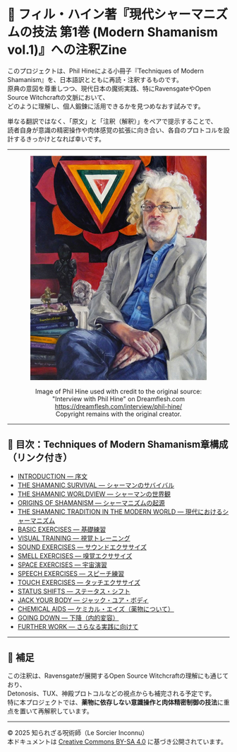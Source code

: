 # 📘 フィル・ハイン著『現代シャーマニズムの技法 第1巻 (Modern Shamanism vol.1)』への注釈Zine

このプロジェクトは、Phil Hineによる小冊子『Techniques of Modern Shamanism』を、日本語訳とともに再読・注釈するものです。  
原典の意図を尊重しつつ、現代日本の魔術実践、特にRavensgateやOpen Source Witchcraftの文脈において、  
どのように理解し、個人鍛錬に活用できるかを見つめなおす試みです。

単なる翻訳ではなく、「原文」と「注釈（解釈）」をペアで提示することで、  
読者自身が意識の精密操作や肉体感覚の拡張に向き合い、各自のプロトコルを設計するきっかけとなれば幸いです。

---

<div align="center">
  <img src="Phil_Hine.jpg" width="400">

  Image of Phil Hine used with credit to the original source:<br>
  "Interview with Phil Hine" on Dreamflesh.com<br>
  <a href="https://dreamflesh.com/interview/phil-hine/">https://dreamflesh.com/interview/phil-hine/</a><br>
  Copyright remains with the original creator.
</div>

---

## 🔖 目次：Techniques of Modern Shamanism章構成（リンク付き）

- [INTRODUCTION — 序文](techniques_annotation_01.md)
- [THE SHAMANIC SURVIVAL — シャーマンのサバイバル](techniques_annotation_02.md)
- [THE SHAMANIC WORLDVIEW — シャーマンの世界観](techniques_annotation_03.md)
- [ORIGINS OF SHAMANISM — シャーマニズムの起源](techniques_annotation_04.md)
- [THE SHAMANIC TRADITION IN THE MODERN WORLD — 現代におけるシャーマニズム](techniques_annotation_05.md)
- [BASIC EXERCISES — 基礎練習](techniques_annotation_06.md)
- [VISUAL TRAINING — 視覚トレーニング](techniques_annotation_07.md)
- [SOUND EXERCISES — サウンドエクササイズ](techniques_annotation_08.md)
- [SMELL EXERCISES — 嗅覚エクササイズ](techniques_annotation_09.md)
- [SPACE EXERCISES — 宇宙演習](techniques_annotation_10.md)
- [SPEECH EXERCISES — スピーチ練習](techniques_annotation_11.md)
- [TOUCH EXERCISES — タッチエクササイズ](techniques_annotation_12.md)
- [STATUS SHIFTS — ステータス・シフト](techniques_annotation_13.md)
- [JACK YOUR BODY — ジャック・ユア・ボディ](techniques_annotation_14.md)
- [CHEMICAL AIDS — ケミカル・エイズ（薬物について）](techniques_annotation_15.md)
- [GOING DOWN — 下降（内的変容）](techniques_annotation_16.md)
- [FURTHER WORK — さらなる実践に向けて](techniques_annotation_17.md)

---

## 🐌 補足

この注釈は、Ravensgateが展開するOpen Source Witchcraftの理解にも通じており、  
Detonosis、TUX、神殿プロトコルなどの視点からも補完される予定です。  
特に本プロジェクトでは、**薬物に依存しない意識操作と肉体精密制御の技法**に重点を置いて再解釈しています。

---

© 2025 知られざる呪術師（Le Sorcier Inconnu）  
本ドキュメントは [Creative Commons BY-SA 4.0](https://creativecommons.org/licenses/by-sa/4.0/deed.ja) に基づき公開されています。
